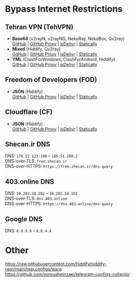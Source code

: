 # Bypass Internet Restrictions
## Tehran VPN (TehVPN)  
- **Base64** (v2rayN, v2rayNG, NekoRay, NekoBox, Qv2ray)  
[GitHub](https://raw.githubusercontent.com/xmha97/_/main/-) | [GitHub Proxy](https://ghproxy.net/https://raw.githubusercontent.com/xmha97/_/master/-) | [jsDelivr](https://fastly.jsdelivr.net/gh/xmha97/_@master/-) | [Statically](https://cdn.staticaly.com/gh/xmha97/_/master/-)  
- **Mixed** (Hiddify, Qv2ray)  
[GitHub](https://raw.githubusercontent.com/xmha97/_/main/-.txt) | [GitHub Proxy](https://ghproxy.net/https://raw.githubusercontent.com/xmha97/_/master/-.txt) | [jsDelivr](https://fastly.jsdelivr.net/gh/xmha97/_@master/-.txt) | [Statically](https://cdn.staticaly.com/gh/xmha97/_/master/-.txt)  
- **YML** (ClashForWindows, ClashForAndroid, Hiddify)  
[GitHub](https://raw.githubusercontent.com/xmha97/_/main/-.yml) | [GitHub Proxy](https://ghproxy.net/https://raw.githubusercontent.com/xmha97/_/master/-.yml) | [jsDelivr](https://fastly.jsdelivr.net/gh/xmha97/_@master/-.yml) | [Statically](https://cdn.staticaly.com/gh/xmha97/_/master/-.yml)  
## Freedom of Developers (FOD)  
- **JSON** (Hiddify)  
[GitHub](https://raw.githubusercontent.com/xmha97/_/main/F.json) | [GitHub Proxy](https://ghproxy.net/https://raw.githubusercontent.com/xmha97/_/master/F.json) | [jsDelivr](https://fastly.jsdelivr.net/gh/xmha97/_@master/F.json) | [Statically](https://cdn.staticaly.com/gh/xmha97/_/master/F.json)
## Cloudflare (CF)  
- **JSON** (Hiddify)  
[GitHub](https://raw.githubusercontent.com/xmha97/_/main/C.json) | [GitHub Proxy](https://ghproxy.net/https://raw.githubusercontent.com/xmha97/_/master/C.json) | [jsDelivr](https://fastly.jsdelivr.net/gh/xmha97/_@master/C.json) | [Statically](https://cdn.staticaly.com/gh/xmha97/_/master/C.json)  
## Shecan.ir DNS  
DNS: `178.22.122.100` – `185.51.200.2`  
DNS-over-TLS: `free.shecan.ir`  
DNS-over-HTTPS: `https://free.shecan.ir/dns-query`  
## 403.online DNS  
DNS: `10.202.10.202` – `10.202.10.102`  
DNS-over-TLS: `dns.403.online`  
DNS-over-HTTPS: `https://dns.403.online/dns-query`  
## Google DNS  
DNS: `8.8.8.8` – `8.8.4.4`  
# Other
https://raw.githubusercontent.com/hiddify/hiddify-next/main/test.configs/warp  
https://github.com/soroushmirzaei/telegram-configs-collector  
